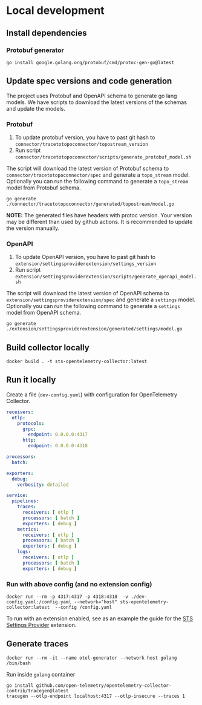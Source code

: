 # Local development

## Install dependencies
### Protobuf generator
```shell
go install google.golang.org/protobuf/cmd/protoc-gen-go@latest
```

## Update spec versions and code generation
The project uses Protobuf and OpenAPI schema to generate go lang models. We have scripts to download the latest versions of the schemas and update the models.

### Protobuf
1. To update protobuf version, you have to past git hash to `connector/tracetotopoconnector/topostream_version`
2. Run script `connector/tracetotopoconnector/scripts/generate_protobuf_model.sh`

The script will download the latest version of Protobuf schema to `connector/tracetotopoconnector/spec` and generate a `topo_stream` model.
Optionally you can run the following command to generate a `topo_stream` model from Protobuf schema.
```shell
go generate ./connector/tracetotopoconnector/generated/topostream/model.go
```

**NOTE:** The generated files have headers with protoc version. Your version may be different than used by github actions. It is recommended to update the version manually.

### OpenAPI
1. To update OpenAPI version, you have to past git hash to `extension/settingsproviderextension/settings_version`
2. Run script `extension/settingsproviderextension/scripts/generate_openapi_model.sh`

The script will download the latest version of OpenAPI schema to `extension/settingsproviderextension/spec` and generate a `settings` model.
Optionally you can run the following command to generate a `settings` model from OpenAPI schema.
```shell
go generate ./extension/settingsproviderextension/generated/settings/model.go
```

## Build collector locally
```shell
docker build . -t sts-opentelemetry-collector:latest
```

## Run it locally 
Create a file (`dev-config.yaml`) with configuration for OpenTelemetry Collector.
```yaml
receivers:
  otlp:
    protocols:
      grpc:
        endpoint: 0.0.0.0:4317
      http:
        endpoint: 0.0.0.0:4318

processors:
  batch:

exporters:
  debug:
    verbosity: detailed

service:
  pipelines:
    traces:
      receivers: [ otlp ]
      processors: [ batch ]
      exporters: [ debug ]
    metrics:
      receivers: [ otlp ]
      processors: [ batch ]
      exporters: [ debug ]
    logs:
      receivers: [ otlp ]
      processors: [ batch ]
      exporters: [ debug ]
```
### Run with above config (and no extension config)
```shell
docker run --rm -p 4317:4317 -p 4318:4318  -v ./dev-config.yaml:/config.yaml --network="host" sts-opentelemetry-collector:latest  --config /config.yaml
```

To run with an extension enabled, see as an example the guide for the [STS Settings Provider](extension/settingsproviderextension/example/settings_provider_extension.md) extension.

## Generate traces
```shell
docker run --rm -it --name otel-generator --network host golang /bin/bash
```
Run inside `golang` container
```shell
go install github.com/open-telemetry/opentelemetry-collector-contrib/tracegen@latest
tracegen --otlp-endpoint localhost:4317 --otlp-insecure --traces 1
```